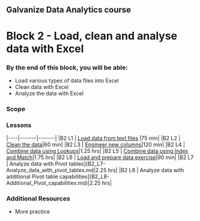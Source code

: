 ## Galvanize Data Analytics course
# Block 2 - Load, clean and analyse data with Excel

### By the end of this block, you will be able:

* Load various types of data files into Excel
* Clean data with Excel
* Analyze the data with Excel 

### Scope 


### Lessons

|----|-------|-------|
|B2 L1 | [Load data from text files](B2_L1-Load_data_from_text_files.md) |75 min|
|B2 L2 | [Clean the data](B2_L2-Clean_the_data.md)|60 min|
|B2 L3 | [Engineer new columns](B2_L3-Engineer_new_columns.md)|120 min|
|B2 L4 | [Combine data using Lookups](B2_L4-Combine_data_using_Lookups.md)|1.25 hrs|
|B2 L5 | [Combine data using Index and Match](B2_L5-Combine_data_using_Index_Match.md)|1.75 hrs|
|B2 L6 | [Load and prepare data exercise](B2_L6-Load_prepare_data_exercise.md)|90 min|
|B2 L7 | Analyze data with Pivot tables](B2_L7-Analyze_data_with_pivot_tables.md|2.25 hrs|
|B2 L8 | Analyze data with additional Pivot table capabilities](B2_L8-Additional_Pivot_capabilities.md)|2.25 hrs|

### Additional Resources

* More practice
